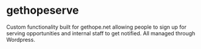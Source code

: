 gethopeserve
============

Custom functionality built for gethope.net allowing people to sign up for serving opportunities and internal staff to get notified. All managed through Wordpress.
